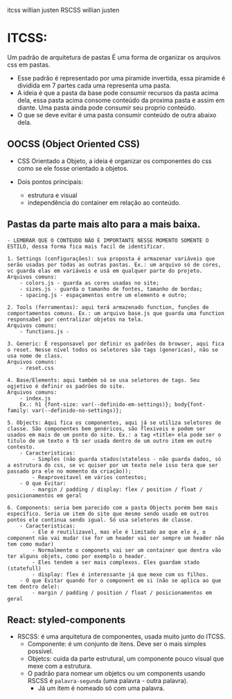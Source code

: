 
itcss willian justen
RSCSS willian justen

# ITCSS: 
Um padrão de arquitetura de pastas
É uma forma de organizar os arquivos css em pastas.
- Esse padrão é representado por uma piramide invertida, essa piramide é dividida em 7 partes cada uma representa uma pasta.
- A ideia é que a pasta da base pode consumir recursos da pasta acima dela, essa pasta acima consome conteúdo da proxima pasta e assim em diante. Uma pasta ainda pode consumir seu proprio conteúdo.
- O que se deve evitar é uma pasta consumir conteúdo de outra abaixo dela.

## OOCSS (Object Oriented CSS)
- CSS Orientado a Objeto, a ideia é organizar os componentes do css como se ele fosse orientado a objetos.

- Dois pontos principais:
    - estrutura e visual
    - independência do container em relação ao conteúdo.

## Pastas da parte mais alto para a mais baixa.
 
    - LEMBRAR QUE O CONTEUDO NÃO É IMPORTANTE NESSE MOMENTO SOMENTE O ESTILO, dessa forma fica mais facil de identificar.

    1. Settings (configurações): sua proposta é armazenar variáveis que serão usadas por todas as outras pastas. Ex.: um arquivo só de cores, vc guarda elas em variáveis e usá em qualquer parte do projeto.
    Arquivos comuns: 
        - colors.js - guarda as cores usadas no site; 
        - sizes.js - guarda o tamanho de fontes, tamanho de bordas;
        - spacing.js - espaçamentos entre um elemento e outro;

    2. Tools (ferramentas): aqui terá armazenado function, funções de comportamentos comuns. Ex.: um arquivo base.js que guarda uma function responsabel por centralizar objetos na tela.
    Arquivos comuns: 
        - functions.js - 

    3. Generic: É responsavel por definir os padrões do browser, aqui fica o reset. Nesse nível todos os seletores são tags (genericas), não se usa nome de class.
    Arquivos comuns:
        - reset.css

    4. Base/Elements: aqui também só se usa seletores de tags. Seu ogjetivo é definir os padrões do site.
    Arquivos comuns:
        - index.js  
        Ex.: h1 {font-size: var(--definido-em-settings)}; body{font-family: var(--definido-no-settings)};

    5. Objects: Aqui fica os componentes, aqui já se utiliza seletores de classe. São componentes bem genéricos, são flexiveis e podem ser usados em mais de um ponto do site. Ex.: a tag <title> ela pode ser o titulo de um texto e tb ser usada dentro de um outro item em outro contesto.
        - Caracteristicas:
            - Simples (não guarda stados(stateless - não guarda dados, só a estrutura do css, se vc quiser por um texto nele isso tera que ser passado pra ele no momento da criação));
            - Reaproveitavel em vários contestos;
        - O que Evitar:
            - margin / padding / display: flex / position / float / posicionamentos em geral

    6. Components: seria bem parecido com a pasta Objects porém bem mais específico. Seria um item do site que mesmo sendo usado em outros pontos ele continua sendo igual. Só usa seletores de classe.
        - Caracteristicas:
            - Ele é reutilizavel, mas ele é limitado ao que ele é, o component não vai mudar (se for um header vai ser sempre um header não tem como mudar)
            - Normalmente o componets vai ser um container que dentra vão ter alguns objets, como por exemplo o header.
            - Eles tendem a ser mais complexos. Eles guardam stado (statefull) 
            - display: flex é interessante já que mexe com os filhos.
        - O que Evitar quando for o component em si (não se aplica ao que tem dentro dele):
            - margin / padding / position / float / posicionamentos em geral




   ## React: styled-components



- RSCSS: é uma arquitetura de componentes, usada muito junto do ITCSS.
    - Componente: é um conjunto de itens. Deve ser o mais simples possível.
    - Objetcs: cuida da parte estrutural, um componente pouco visual que mexe com a estrutura.
    - O padrão para nomear um objetcs ou um components usando RSCSS é `palavra-segunda` (uma palavra - outra palavra).
        - Já um item é nomeado só com uma palavra.